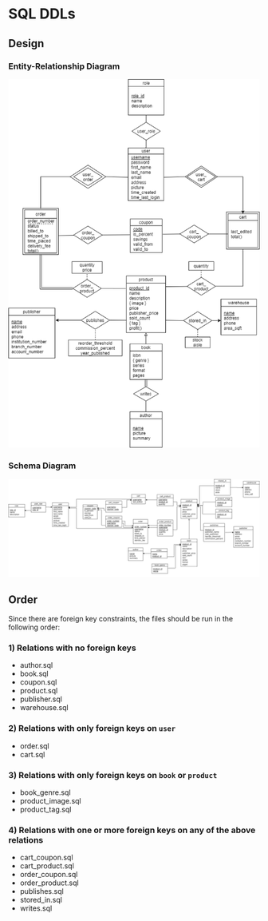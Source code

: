 # SQL DDLs
## Design
### Entity-Relationship Diagram
![ER diagram for the database behind this app](./images/erDiagram.png)

### Schema Diagram
![Schema diagram for the database behind this app](./images/schemaDiagram.png)

## Order
Since there are foreign key constraints, the files should be run in the following order:

### 1) Relations with no foreign keys
* author.sql
* book.sql
* coupon.sql
* product.sql
* publisher.sql
* warehouse.sql

### 2) Relations with only foreign keys on `user`
* order.sql
* cart.sql

### 3) Relations with only foreign keys on `book` or `product`
* book_genre.sql
* product_image.sql
* product_tag.sql

### 4) Relations with one or more foreign keys on any of the above relations
* cart_coupon.sql
* cart_product.sql
* order_coupon.sql
* order_product.sql
* publishes.sql
* stored_in.sql
* writes.sql
